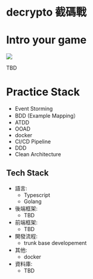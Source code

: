 # decrypto 截碼戰

# Intro your game
![](https://i.imgur.com/jsQXMh6.jpg)

TBD

# Practice Stack
- Event Storming 
- BDD (Example Mapping）
- ATDD
- OOAD
- docker
- CI/CD Pipeline
- DDD
- Clean Architecture

## Tech Stack
- 語言:
   + Typescript
   + Golang
- 後端框架:
   + TBD
- 前端框架: 
   + TBD
- 開發流程:
   + trunk base developement
- 其他: 
   + docker
- 資料庫:
   + TBD
